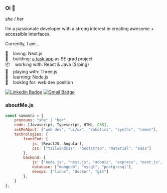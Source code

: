 ### Oi 👋

*she / her*<br>

I’m a passionate developer with a strong interest in creating awesome + accessible interfaces.

Currently, I am...

💜 &nbsp;&nbsp; loving: Next.js <br>
🤖 &nbsp;&nbsp; building: [a task app](https://github.com/samantafluture/clever-front) as SE grad project <br>
📦 &nbsp;&nbsp; working with: React & Java (Srping) <br>
🏀 &nbsp;&nbsp; playing with: Three.js <br>
🚀 &nbsp;&nbsp; learning: Node.js <br>
🔎 &nbsp;&nbsp; looking for: web dev position <br>

[![Linkedin Badge](https://img.shields.io/badge/-Samanta%20Fluture-6633cc?style=flat-square&logo=Linkedin&logoColor=white&link=https://www.linkedin.com/in/samantafluture/)](https://www.linkedin.com/in/samantafluture/) 
[![Gmail Badge](https://img.shields.io/badge/-samantafluture@gmail.com-6633cc?style=flat-square&logo=Gmail&logoColor=white&link=mailto:samantafluture@gmail.com)](mailto:samantafluture@gmail.com)

### aboutMe.js

```javascript
const samanta = {
    pronouns: "she" | "her",
    code: [Javascript, Typescript, HTML, CSS],
    askMeAbout: ["web dev", "ui/ux", "robotics", "synths", "ramen"],
    technologies: {
        frontEnd: {
            js: [ReactJS, Angular],
            css: ["tailwindcss", "bootstrap", "material", "sass"]
        },
        backEnd: {
            js: ["node.js", "nest.js", "adonis", "express", "next.js", "graphql"],
            database: ["mongodb", "mysql", "postgresql"],
            devops: ["linux", "docker", "git"]
        },
    }
};
```
